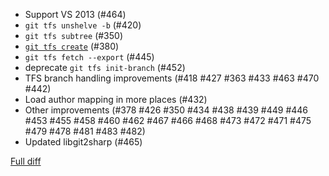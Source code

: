 * Support VS 2013 (#464)
* `git tfs unshelve -b` (#420)
* `git tfs subtree` (#350)
* [`git tfs create`](https://github.com/pmiossec/git-tfs/blob/master/doc/commands/create.md) (#380)
* `git tfs fetch --export` (#445)
* deprecate `git tfs init-branch` (#452)
* TFS branch handling improvements (#418 #427 #363 #433 #463 #470 #442)
* Load author mapping in more places (#432)
* Other improvements (#378 #426 #350 #434 #438 #439 #449 #446 #453 #455 #458 #460 #462 #467 #466 #468 #473 #472 #471 #475 #479 #478 #481 #483 #482)
* Updated libgit2sharp (#465)

[Full diff](https://github.com/git-tfs/git-tfs/compare/v0.18.0...v0.19.0)
